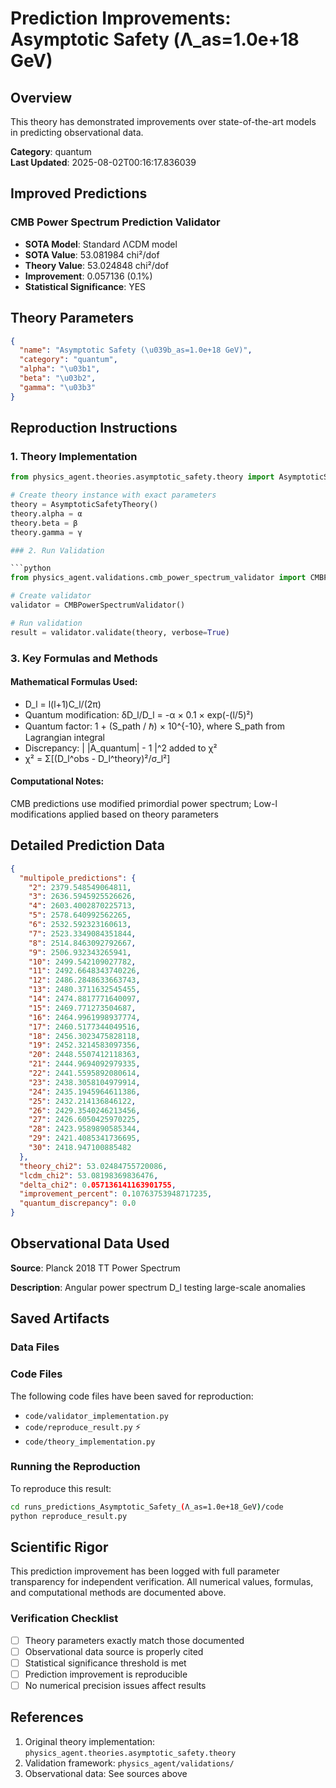 # Prediction Improvements: Asymptotic Safety (Λ_as=1.0e+18 GeV)

## Overview

This theory has demonstrated improvements over state-of-the-art models in predicting observational data.

**Category**: quantum  
**Last Updated**: 2025-08-02T00:16:17.836039

## Improved Predictions

### CMB Power Spectrum Prediction Validator

- **SOTA Model**: Standard ΛCDM model
- **SOTA Value**: 53.081984 chi²/dof
- **Theory Value**: 53.024848 chi²/dof
- **Improvement**: 0.057136 (0.1%)
- **Statistical Significance**: YES

## Theory Parameters

```json
{
  "name": "Asymptotic Safety (\u039b_as=1.0e+18 GeV)",
  "category": "quantum",
  "alpha": "\u03b1",
  "beta": "\u03b2",
  "gamma": "\u03b3"
}
```

## Reproduction Instructions

### 1. Theory Implementation

```python
from physics_agent.theories.asymptotic_safety.theory import AsymptoticSafetyTheory

# Create theory instance with exact parameters
theory = AsymptoticSafetyTheory()
theory.alpha = α
theory.beta = β
theory.gamma = γ

### 2. Run Validation

```python
from physics_agent.validations.cmb_power_spectrum_validator import CMBPowerSpectrumValidator

# Create validator
validator = CMBPowerSpectrumValidator()

# Run validation
result = validator.validate(theory, verbose=True)
```

### 3. Key Formulas and Methods

#### Mathematical Formulas Used:

- D_l = l(l+1)C_l/(2π)
- Quantum modification: δD_l/D_l = -α × 0.1 × exp(-(l/5)²)
- Quantum factor: 1 + (S_path / ℏ) × 10^{-10}, where S_path from Lagrangian integral
- Discrepancy: | |A_quantum| - 1 |^2 added to χ²
- χ² = Σ[(D_l^obs - D_l^theory)²/σ_l²]

#### Computational Notes:

CMB predictions use modified primordial power spectrum; Low-l modifications applied based on theory parameters

## Detailed Prediction Data

```json
{
  "multipole_predictions": {
    "2": 2379.548549064811,
    "3": 2636.5945925526626,
    "4": 2603.4002870225713,
    "5": 2578.640992562265,
    "6": 2532.592323160613,
    "7": 2523.3349084351844,
    "8": 2514.8463092792667,
    "9": 2506.932343265941,
    "10": 2499.542109027782,
    "11": 2492.6648343740226,
    "12": 2486.2848633663743,
    "13": 2480.3711632545455,
    "14": 2474.8817771640097,
    "15": 2469.771273504687,
    "16": 2464.9961998937774,
    "17": 2460.5177344049516,
    "18": 2456.3023475828118,
    "19": 2452.3214583097356,
    "20": 2448.5507412118363,
    "21": 2444.9694092979335,
    "22": 2441.5595892080614,
    "23": 2438.3058104979914,
    "24": 2435.1945964611386,
    "25": 2432.214136846122,
    "26": 2429.3540246213456,
    "27": 2426.6050425970225,
    "28": 2423.9589890585344,
    "29": 2421.4085341736695,
    "30": 2418.947100885482
  },
  "theory_chi2": 53.02484755720086,
  "lcdm_chi2": 53.08198369836476,
  "delta_chi2": 0.057136141163901755,
  "improvement_percent": 0.10763753948717235,
  "quantum_discrepancy": 0.0
}
```

## Observational Data Used

**Source**: Planck 2018 TT Power Spectrum

**Description**: Angular power spectrum D_l testing large-scale anomalies


## Saved Artifacts

### Data Files


### Code Files

The following code files have been saved for reproduction:

- `code/validator_implementation.py`
- `code/reproduce_result.py` ⚡
- `code/theory_implementation.py`

### Running the Reproduction

To reproduce this result:

```bash
cd runs_predictions_Asymptotic_Safety_(Λ_as=1.0e+18_GeV)/code
python reproduce_result.py
```

## Scientific Rigor

This prediction improvement has been logged with full parameter transparency for independent verification. 
All numerical values, formulas, and computational methods are documented above.

### Verification Checklist

- [ ] Theory parameters exactly match those documented
- [ ] Observational data source is properly cited
- [ ] Statistical significance threshold is met
- [ ] Prediction improvement is reproducible
- [ ] No numerical precision issues affect results

## References

1. Original theory implementation: `physics_agent.theories.asymptotic_safety.theory`
2. Validation framework: `physics_agent/validations/`
3. Observational data: See sources above

